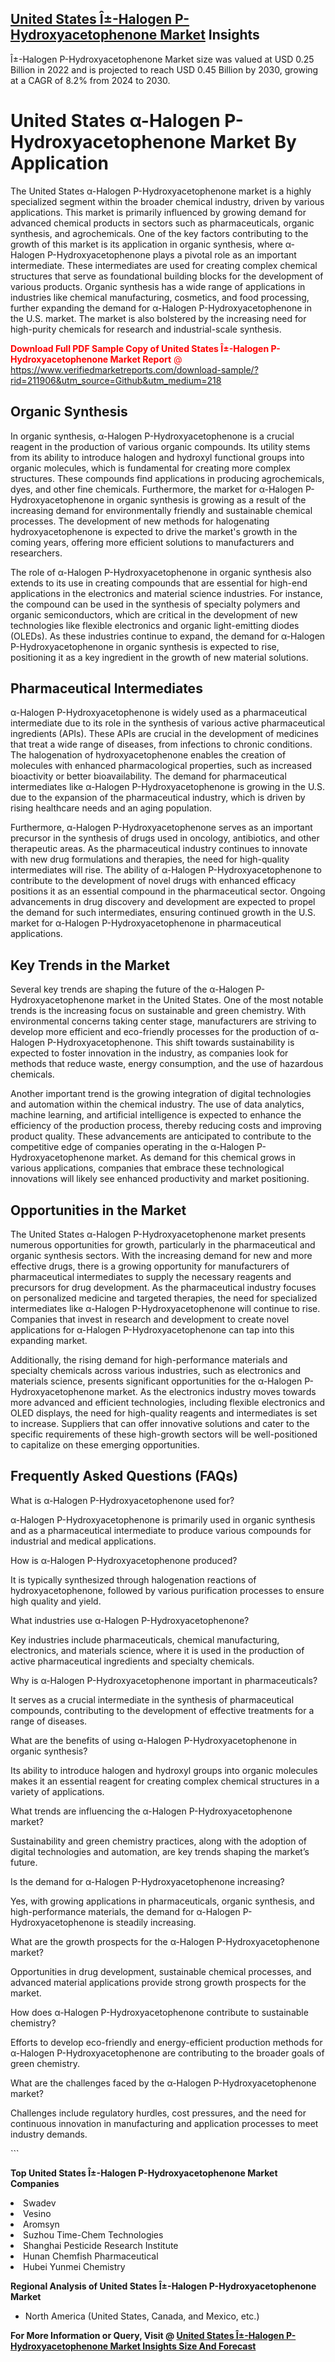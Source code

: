 <h2><a href="https://www.verifiedmarketreports.com/download-sample/?rid=211906&amp;utm_source=Github&amp;utm_medium=218" target="_blank">United States Î±-Halogen P-Hydroxyacetophenone Market</a> Insights</h2><p>Î±-Halogen P-Hydroxyacetophenone Market size was valued at USD 0.25 Billion in 2022 and is projected to reach USD 0.45 Billion by 2030, growing at a CAGR of 8.2% from 2024 to 2030.</p><p> <h1>United States α-Halogen P-Hydroxyacetophenone Market By Application</h1> <p>The United States α-Halogen P-Hydroxyacetophenone market is a highly specialized segment within the broader chemical industry, driven by various applications. This market is primarily influenced by growing demand for advanced chemical products in sectors such as pharmaceuticals, organic synthesis, and agrochemicals. One of the key factors contributing to the growth of this market is its application in organic synthesis, where α-Halogen P-Hydroxyacetophenone plays a pivotal role as an important intermediate. These intermediates are used for creating complex chemical structures that serve as foundational building blocks for the development of various products. Organic synthesis has a wide range of applications in industries like chemical manufacturing, cosmetics, and food processing, further expanding the demand for α-Halogen P-Hydroxyacetophenone in the U.S. market. The market is also bolstered by the increasing need for high-purity chemicals for research and industrial-scale synthesis.</p> <p><p><span class=""><span style="color: #ff0000;"><strong>Download Full PDF Sample Copy of United States Î±-Halogen P-Hydroxyacetophenone Market Report</strong> @ </span><a href="https://www.verifiedmarketreports.com/download-sample/?rid=211906&amp;utm_source=Github&amp;utm_medium=218" target="_blank">https://www.verifiedmarketreports.com/download-sample/?rid=211906&amp;utm_source=Github&amp;utm_medium=218</a></span></p></p> <h2>Organic Synthesis</h2> <p>In organic synthesis, α-Halogen P-Hydroxyacetophenone is a crucial reagent in the production of various organic compounds. Its utility stems from its ability to introduce halogen and hydroxyl functional groups into organic molecules, which is fundamental for creating more complex structures. These compounds find applications in producing agrochemicals, dyes, and other fine chemicals. Furthermore, the market for α-Halogen P-Hydroxyacetophenone in organic synthesis is growing as a result of the increasing demand for environmentally friendly and sustainable chemical processes. The development of new methods for halogenating hydroxyacetophenone is expected to drive the market's growth in the coming years, offering more efficient solutions to manufacturers and researchers.</p> <p>The role of α-Halogen P-Hydroxyacetophenone in organic synthesis also extends to its use in creating compounds that are essential for high-end applications in the electronics and material science industries. For instance, the compound can be used in the synthesis of specialty polymers and organic semiconductors, which are critical in the development of new technologies like flexible electronics and organic light-emitting diodes (OLEDs). As these industries continue to expand, the demand for α-Halogen P-Hydroxyacetophenone in organic synthesis is expected to rise, positioning it as a key ingredient in the growth of new material solutions.</p> <h2>Pharmaceutical Intermediates</h2> <p>α-Halogen P-Hydroxyacetophenone is widely used as a pharmaceutical intermediate due to its role in the synthesis of various active pharmaceutical ingredients (APIs). These APIs are crucial in the development of medicines that treat a wide range of diseases, from infections to chronic conditions. The halogenation of hydroxyacetophenone enables the creation of molecules with enhanced pharmacological properties, such as increased bioactivity or better bioavailability. The demand for pharmaceutical intermediates like α-Halogen P-Hydroxyacetophenone is growing in the U.S. due to the expansion of the pharmaceutical industry, which is driven by rising healthcare needs and an aging population.</p> <p>Furthermore, α-Halogen P-Hydroxyacetophenone serves as an important precursor in the synthesis of drugs used in oncology, antibiotics, and other therapeutic areas. As the pharmaceutical industry continues to innovate with new drug formulations and therapies, the need for high-quality intermediates will rise. The ability of α-Halogen P-Hydroxyacetophenone to contribute to the development of novel drugs with enhanced efficacy positions it as an essential compound in the pharmaceutical sector. Ongoing advancements in drug discovery and development are expected to propel the demand for such intermediates, ensuring continued growth in the U.S. market for α-Halogen P-Hydroxyacetophenone in pharmaceutical applications.</p> <h2>Key Trends in the Market</h2> <p>Several key trends are shaping the future of the α-Halogen P-Hydroxyacetophenone market in the United States. One of the most notable trends is the increasing focus on sustainable and green chemistry. With environmental concerns taking center stage, manufacturers are striving to develop more efficient and eco-friendly processes for the production of α-Halogen P-Hydroxyacetophenone. This shift towards sustainability is expected to foster innovation in the industry, as companies look for methods that reduce waste, energy consumption, and the use of hazardous chemicals.</p> <p>Another important trend is the growing integration of digital technologies and automation within the chemical industry. The use of data analytics, machine learning, and artificial intelligence is expected to enhance the efficiency of the production process, thereby reducing costs and improving product quality. These advancements are anticipated to contribute to the competitive edge of companies operating in the α-Halogen P-Hydroxyacetophenone market. As demand for this chemical grows in various applications, companies that embrace these technological innovations will likely see enhanced productivity and market positioning.</p> <h2>Opportunities in the Market</h2> <p>The United States α-Halogen P-Hydroxyacetophenone market presents numerous opportunities for growth, particularly in the pharmaceutical and organic synthesis sectors. With the increasing demand for new and more effective drugs, there is a growing opportunity for manufacturers of pharmaceutical intermediates to supply the necessary reagents and precursors for drug development. As the pharmaceutical industry focuses on personalized medicine and targeted therapies, the need for specialized intermediates like α-Halogen P-Hydroxyacetophenone will continue to rise. Companies that invest in research and development to create novel applications for α-Halogen P-Hydroxyacetophenone can tap into this expanding market.</p> <p>Additionally, the rising demand for high-performance materials and specialty chemicals across various industries, such as electronics and materials science, presents significant opportunities for the α-Halogen P-Hydroxyacetophenone market. As the electronics industry moves towards more advanced and efficient technologies, including flexible electronics and OLED displays, the need for high-quality reagents and intermediates is set to increase. Suppliers that can offer innovative solutions and cater to the specific requirements of these high-growth sectors will be well-positioned to capitalize on these emerging opportunities.</p> <h2>Frequently Asked Questions (FAQs)</h2> <p>What is α-Halogen P-Hydroxyacetophenone used for?</p> <p>α-Halogen P-Hydroxyacetophenone is primarily used in organic synthesis and as a pharmaceutical intermediate to produce various compounds for industrial and medical applications.</p> <p>How is α-Halogen P-Hydroxyacetophenone produced?</p> <p>It is typically synthesized through halogenation reactions of hydroxyacetophenone, followed by various purification processes to ensure high quality and yield.</p> <p>What industries use α-Halogen P-Hydroxyacetophenone?</p> <p>Key industries include pharmaceuticals, chemical manufacturing, electronics, and materials science, where it is used in the production of active pharmaceutical ingredients and specialty chemicals.</p> <p>Why is α-Halogen P-Hydroxyacetophenone important in pharmaceuticals?</p> <p>It serves as a crucial intermediate in the synthesis of pharmaceutical compounds, contributing to the development of effective treatments for a range of diseases.</p> <p>What are the benefits of using α-Halogen P-Hydroxyacetophenone in organic synthesis?</p> <p>Its ability to introduce halogen and hydroxyl groups into organic molecules makes it an essential reagent for creating complex chemical structures in a variety of applications.</p> <p>What trends are influencing the α-Halogen P-Hydroxyacetophenone market?</p> <p>Sustainability and green chemistry practices, along with the adoption of digital technologies and automation, are key trends shaping the market’s future.</p> <p>Is the demand for α-Halogen P-Hydroxyacetophenone increasing?</p> <p>Yes, with growing applications in pharmaceuticals, organic synthesis, and high-performance materials, the demand for α-Halogen P-Hydroxyacetophenone is steadily increasing.</p> <p>What are the growth prospects for the α-Halogen P-Hydroxyacetophenone market?</p> <p>Opportunities in drug development, sustainable chemical processes, and advanced material applications provide strong growth prospects for the market.</p> <p>How does α-Halogen P-Hydroxyacetophenone contribute to sustainable chemistry?</p> <p>Efforts to develop eco-friendly and energy-efficient production methods for α-Halogen P-Hydroxyacetophenone are contributing to the broader goals of green chemistry.</p> <p>What are the challenges faced by the α-Halogen P-Hydroxyacetophenone market?</p> <p>Challenges include regulatory hurdles, cost pressures, and the need for continuous innovation in manufacturing and application processes to meet industry demands.</p> ```</p><p><strong>Top United States Î±-Halogen P-Hydroxyacetophenone Market Companies</strong></p><div data-test-id=""><p><li>Swadev</li><li> Vesino</li><li> Aromsyn</li><li> Suzhou Time-Chem Technologies</li><li> Shanghai Pesticide Research Institute</li><li> Hunan Chemfish Pharmaceutical</li><li> Hubei Yunmei Chemistry</li></p><div><strong>Regional Analysis of&nbsp;United States Î±-Halogen P-Hydroxyacetophenone Market</strong></div><ul><li dir="ltr"><p dir="ltr">North America&nbsp;(United States, Canada, and Mexico, etc.)</p></li></ul><p><strong>For More Information or Query, Visit @&nbsp;</strong><strong><a href="https://www.verifiedmarketreports.com/product/Î±-halogen-p-hydroxyacetophenone-market/?utm_source=Github&amp;utm_medium=218" target="_blank">United States Î±-Halogen P-Hydroxyacetophenone Market Insights Size And Forecast</a></strong></p></div>
